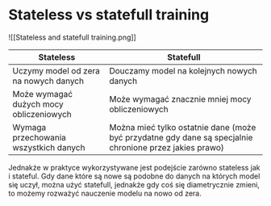 # Stateless vs statefull training
![[Stateless and statefull training.png]]

| Stateless | Statefull |
| ---- | --- |
| Uczymy model od zera na nowych danych | Douczamy model na kolejnych nowych danych |
| Może wymagać dużych mocy obliczeniowych | Może wymagać znacznie mniej mocy obliczeniowych |
| Wymaga przechowania wszystkich danych | Można mieć tylko ostatnie dane (może być przydatne gdy dane są specjalnie chronione przez jakies prawo) |

Jednakże w praktyce wykorzystywane jest podejście zarówno stateless jak i stateful. Gdy dane które są nowe są podobne do danych na których model się uczył, można użyć statefull, jednakże gdy coś się diametrycznie zmieni, to możemy rozważyć nauczenie modelu na nowo od zera.
